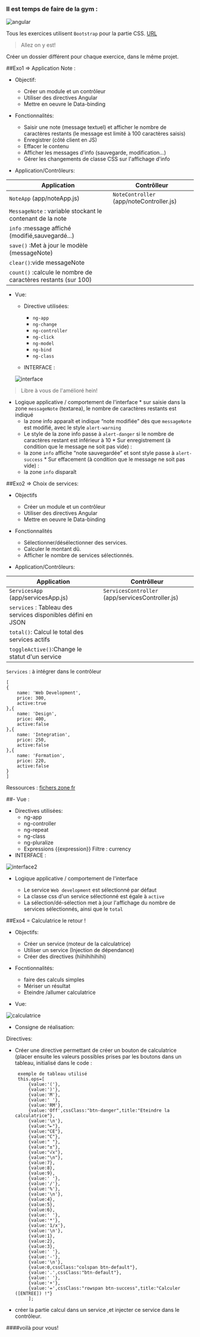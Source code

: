 ### Il est temps de faire de la gym :

![angular](./img/angularjs1.png) 

Tous les exercices utilisent `Bootstrap` pour la partie CSS.
 [URL](https://maxcdn.bootstrapcdn.com/bootstrap/3.3.1/css/bootstrap.min.css)
 
> Allez on y est!

Créer un dossier différent pour chaque exercice, dans le même projet.

##Exo1 => Application Note :
* Objectif:
	* Créer un module et un contrôleur
	* Utiliser des directives Angular
	* Mettre en oeuvre le Data-binding
	
* Fonctionnalités:
	* Saisir une note (message textuel) et afficher le nombre de caractères restants (le message est limité à 100 caractères saisis)
	* Enregistrer (côté client en JS)
	* Effacer le contenu
	* Afficher les messages d'info (sauvegarde, modification…)
	* Gérer les changements de classe CSS sur l'affichage d'info
* Application/Contrôleurs:

Application |  Contrôlleur|
------------| ------------- | 
`NoteApp` (app/noteApp.js)| `NoteController` (app/noteController.js)  | 
| `MessageNote` : variable stockant le contenant de la note   | 
|`info` :message affiché (modifié,sauvegardé...) |
|`save()` :Met à jour le modèle (messageNote) |
|`clear()`:vide messageNote |
|`count()` :calcule le nombre de caractères restants (sur 100) |

* Vue:
	* Directive utilisées:
		* `ng-app`
		* `ng-change`
		* `ng-controller`
		* `ng-click`
		* `ng-model`
		* `ng-bind`
		* `ng-class`
		
	* INTERFACE :
	
	![interface](./img/interface.png)
	
> Libre à vous de l'amélioré hein!
	
   * Logique applicative / comportement de l'interface
   	* sur saisie dans la zone `messageNote` (textarea), le nombre de caractères restants est indiqué
		* la zone info apparaît et indique “note modifiée” dès que `messageNote` est modifié, avec le style `alert-warning`
		*  Le style de la zone info passe à `alert-danger` si le nombre de caractères restant est inférieur à 10
	* Sur enregistrement (à condition que le message ne soit pas vide) :
		* la zone `info` affiche “note sauvegardée” et sont style passe à `alert-success`
	* Sur effacement (à condition que le message ne soit pas vide) :
		* la zone `info` disparaît
	
##Exo2 => Choix de services:
 * Objectifs

	* Créer un module et un contrôleur
	* Utiliser des directives Angular
	* Mettre en oeuvre le Data-binding
- Fonctionnalités

	* Sélectionner/désélectionner des services.
	* Calculer le montant dû.
	* Afficher le nombre de services sélectionnés.
- Application/Contrôleurs:

Application |  Contrôlleur|
------------| ------------- | 
`ServicesApp` (app/servicesApp.js)| `ServicesController` (app/servicesController.js)  | 
| `services` : Tableau des services disponibles défini en JSON| 
|`total()`: Calcul le total des services actifs|
|`toggleActive()`:Change le statut d'un service |

`Services` : à intégrer dans le contrôleur

	[
    {
        name: 'Web Development',
        price: 300,
        active:true
    },{
        name: 'Design',
        price: 400,
        active:false
    },{
        name: 'Integration',
        price: 250,
        active:false
    },{
        name: 'Formation',
        price: 220,
        active:false
    }
	]
Ressources : [fichers zone fr](./fr.zip)

##- Vue :

* Directives utilisées:
	* ng-app
	* ng-controller
	* ng-repeat
	* ng-class
	* ng-pluralize
	* Expressions {{expression}}
Filtre : currency
* INTERFACE :

![interface2](./img/interface2.png)

* Logique applicative / comportement de l'interface

	* Le service `Web development` est sélectionné par défaut
	* La classe css d'un service sélectionné est égale à `active`
	* La sélection/dé-sélection met à jour l'affichage du nombre de services sélectionnés, ainsi que le `total`
 
##Exo4 = Calculatrice le retour !
* Objectifs:
	* Créer un service (moteur de la calculatrice)
	* Utiliser un service (Injection de dépendance)
	* Créer des directives  (hiihihihihihi)
* Focntionnalités:
	* faire des calculs simples
	* Mériser un résultat
	* Eteindre /allumer calculatrice
	
	
* Vue:

![calculatrice](./img/calculatrice.png)

* Consigne de réalisation:

Directives:

 * Créer une directive permettant de créer un bouton de calculatrice (placer ensuite les valeurs possibles prises par les boutons dans un tableau, initialisé dans le code :
 
 		exemple de tableau utilisé
 		this.ops=[
            {value:'('},
            {value:')'},
            {value:'M'},
            {value:' '},
            {value:'RM'},
            {value:'Off',cssClass:"btn-danger",title:"Eteindre la calculatrice"},
            {value:'\n'},
            {value:"⇤"},
            {value:"CE"},
            {value:"C"},
            {value:" "},
            {value:"±"},
            {value:"√x"},
            {value:"\n"},
            {value:7},
            {value:8},
            {value:9},
            {value:' '},
            {value:'/'},
            {value:'%'},
            {value:'\n'},
            {value:4},
            {value:5},
            {value:6},
            {value:' '},
            {value:'*'},
            {value:'1/x'},
            {value:'\n'},
            {value:1},
            {value:2},
            {value:3},
            {value:' '},
            {value:'-'},
            {value:'\n'},
            {value:0,cssClass:"colspan btn-default"},
            {value:'.',cssClass:"btn-default"},
            {value:' '},
            {value:'+'},
            {value:'=',cssClass:"rowspan btn-success",title:"Calculer ([ENTREE]) !"}
            ];

 * créer la partie calcul dans un service ,et injecter ce service dans le contrôleur.
 
####voilà pour vous!

